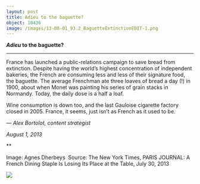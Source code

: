 ```yaml
---
layout: post
title: Adieu to the baguette?
object: 10436
image: /images/13-08-01_93.2_BaguetteExtinctionEDIT-1.png
---
```

***Adieu* to the baguette?**

****

France has launched a public-relations campaign to save bread from extinction. Despite having the world’s highest concentration of independent bakeries, the French are consuming less and less of their signature food, the baguette. The average Frenchman ate three loaves of bread a day (!) in 1900, about when Monet was painting his series of grain stacks in Normandy. Today, the daily dose is a half a loaf. 

Wine consumption is down too, and the last Gauloise cigarette factory closed in 2005. France, it seems, just isn’t as French as it used to be.

*—* *Alex Bortolot, content strategist*

*August 1, 2013*

**

Image: Agnes Dherbeys  Source: The New York Times, PARIS JOURNAL: A French Dining Staple Is Losing Its Place at the Table, July 30, 2013

![]({{siteurl.base}}/images/13-08-01_93.2_BaguetteExtinctionEDIT-1.png)
